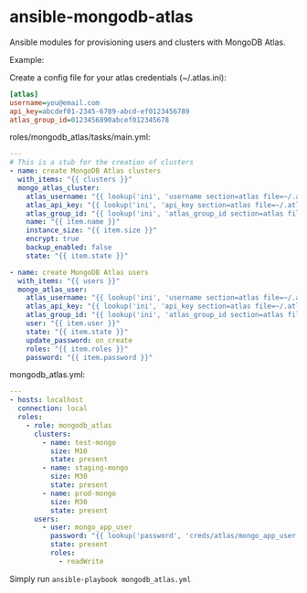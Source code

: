 # ansible-mongodb-atlas

Ansible modules for provisioning users and clusters with MongoDB Atlas.

Example:

Create a config file for your atlas credentials (~/.atlas.ini):

```ini
[atlas]
username=you@email.com
api_key=abcdef01-2345-6789-abcd-ef0123456789
atlas_group_id=0123456890abcef012345678
```

roles/mongodb_atlas/tasks/main.yml:

```yaml
---
# This is a stub for the creation of clusters
- name: create MongoDB Atlas clusters
  with_items: "{{ clusters }}"
  mongo_atlas_cluster:
    atlas_username: "{{ lookup('ini', 'username section=atlas file=~/.atlas.ini') }}"
    atlas_api_key: "{{ lookup('ini', 'api_key section=atlas file=~/.atlas.ini') }}"
    atlas_group_id: "{{ lookup('ini', 'atlas_group_id section=atlas file=~/.atlas.ini') }}"
    name: "{{ item.name }}"
    instance_size: "{{ item.size }}"
    encrypt: true
    backup_enabled: false
    state: "{{ item.state }}"

- name: create MongoDB Atlas users
  with_items: "{{ users }}"
  mongo_atlas_user:
    atlas_username: "{{ lookup('ini', 'username section=atlas file=~/.atlas.ini') }}"
    atlas_api_key: "{{ lookup('ini', 'api_key section=atlas file=~/.atlas.ini') }}"
    atlas_group_id: "{{ lookup('ini', 'atlas_group_id section=atlas file=~/.atlas.ini') }}"
    user: "{{ item.user }}"
    state: "{{ item.state }}"
    update_password: on_create
    roles: "{{ item.roles }}"
    password: "{{ item.password }}"

```

mongodb_atlas.yml:

```yaml
---
- hosts: localhost
  connection: local
  roles:
    - role: mongodb_atlas
      clusters:
        - name: test-mongo
          size: M10
          state: present
        - name: staging-mongo
          size: M30
          state: present
        - name: prod-mongo
          size: M30
          state: present
      users:
        - user: mongo_app_user
          password: "{{ lookup('password', 'creds/atlas/mongo_app_user chars=ascii_letters') }}"
          state: present
          roles:
            - readWrite
```

Simply run `ansible-playbook mongodb_atlas.yml`

